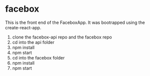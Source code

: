 # facebox
This is the front end of the FaceboxApp. It was bootrapped using the create-react-app. 

1. clone the facebox-api repo and the facebox repo
2. cd into the api folder
3. npm install
4. npm start
5. cd into the facebox folder
6. npm install
7. npm start



